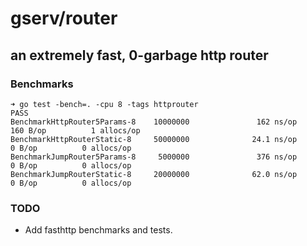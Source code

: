# gserv/router

## an extremely fast, 0-garbage http router

### Benchmarks

	➜ go test -bench=. -cpu 8 -tags httprouter
	PASS
	BenchmarkHttpRouter5Params-8    10000000               162 ns/op             160 B/op          1 allocs/op
	BenchmarkHttpRouterStatic-8     50000000              24.1 ns/op               0 B/op          0 allocs/op
	BenchmarkJumpRouter5Params-8     5000000               376 ns/op               0 B/op          0 allocs/op
	BenchmarkJumpRouterStatic-8     20000000              62.0 ns/op               0 B/op          0 allocs/op

### TODO

* Add fasthttp benchmarks and tests.
